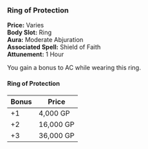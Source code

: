 ### Ring of Protection

**Price:** Varies  
**Body Slot:** Ring  
**Aura:** Moderate Abjuration  
**Associated Spell:** Shield of Faith  
**Attunement:** 1 Hour  

You gain a bonus to AC while wearing this ring.

#### Ring of Protection
| Bonus | Price     |
|-------|-----------|
| +1    | 4,000 GP  |
| +2    | 16,000 GP |
| +3    | 36,000 GP |